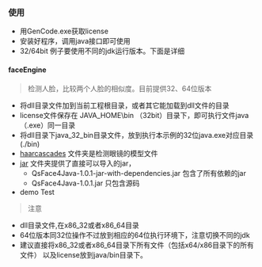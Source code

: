 ﻿
### 使用
* 用GenCode.exe获取license
* 安装好程序，调用java接口即可使用
* 32/64bit 例子要使用不同的jdk运行版本。下面是详细


#### faceEngine
> 检测人脸，比较两个人脸的相似度。目前提供32、64位版本

* 将dll目录文件加到当前工程根目录，或者其它能加载到dll文件的目录
* license文件保存在 JAVA\_HOME\bin （32bit）目录下，即可执行文件java（.exe）同一目录
* 将dll目录下java\_32\_bin目录文件，放到执行本示例的32位java.exe对应目录(./bin)
* [haarcascades](./haarcascades) 文件夹是检测眼镜的模型文件
* [jar](./jar) 文件夹提供了直接可以导入的jar，
  - QsFace4Java-1.0.1-jar-with-dependencies.jar 包含了所有依赖的jar
  - QsFace4Java-1.0.1.jar 只包含源码
* demo Test

> 注意

* dll目录文件,在x86\_32或者x86\_64目录
* 64位版本同32位操作不过放到相应的64位执行环境下，注意切换不同的jdk
* 建议直接将x86\_32或者x86\_64目录下所有文件（包括x64/x86目录下的所有文件） 以及license放到java/bin目录下。

